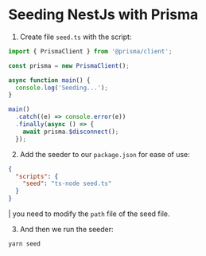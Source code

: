 # Seeding NestJs with Prisma

1. Create file `seed.ts` with the script:

```typescript
import { PrismaClient } from '@prisma/client';

const prisma = new PrismaClient();

async function main() {
  console.log('Seeding...');
}

main()
  .catch((e) => console.error(e))
  .finally(async () => {
    await prisma.$disconnect();
  });
```

2. Add the seeder to our `package.json` for ease of use:

```json
{
  "scripts": {
    "seed": "ts-node seed.ts"
  }
}
```

| you need to modify the `path` file of the seed file.

3. And then we run the seeder:

```bash
yarn seed
```